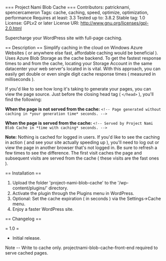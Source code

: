 === Project Nami Blob Cache ===
Contributors: patricknami, spencercameron
Tags: cache, caching, speed, optimize, optimization, performance
Requires at least: 3.3
Tested up to: 3.8.2
Stable tag: 1.0
License: GPLv2 or later
License URI: http://www.gnu.org/licenses/gpl-2.0.html

Supercharge your WordPress site with full-page caching.

== Description ==
Simplify caching in the cloud on Windows Azure Websites ( or anywhere else fast, affordable caching would be beneficial ). Uses Azure Blob Storage as the cache backend. To get the fastest response times to and from the cache, locating your Storage Account in the same datacenter your web server's located in is vital. With this approach, you can easily get double or even single digit cache response times ( measured in milliseconds ).

If you'd like to see how long it's taking to generate your pages, you can view the page source. Just before the closing head tag ( `</head>` ), you'll find the following:

**When the page is not served from the cache:**
`<!-- Page generated without caching in *your generation time* seconds. -->`

**When the page is served from the cache:**
`<!-- Served by Project Nami Blob Cache in *time with caching* seconds. -->`

**Note:**
Nothing is cached for logged in users. If you'd like to see the caching in action ( and see your site actually speeding up ), you'll need to log out or view the page in another browser that's not logged in. Be sure to refresh a few times to see the difference. The first visit caches the page and subsequent visits are served from the cache ( these visits are the fast ones ).

== Installation ==

1. Upload the folder 'project-nami-blob-cache' to the '/wp-content/plugins/' directory.
2. Activate the plugin through the Plugins menu in WordPress.
3. Optional: Set the cache expiration ( in seconds ) via the Settings->Cache menu.
4. Enjoy a faster WordPress site.

== Changelog ==

= 1.0 =
* Initial release.

Note -- Write to cache only.  projectnami-blob-cache-front-end required to serve cached pages.
